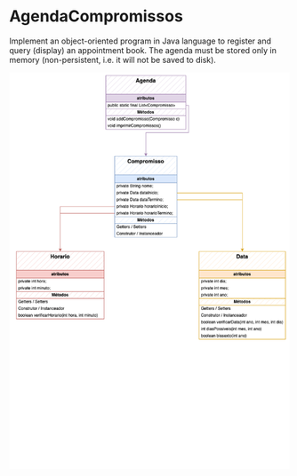 # AgendaCompromissos
Implement an object-oriented program in Java language to register and query (display) an appointment book. The agenda must be stored only in memory (non-persistent, i.e. it will not be saved to disk).

![](https://raw.githubusercontent.com/inunes1904/AgendaCompromissos/main/Compromissos.png) 
